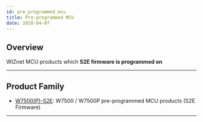 ```yaml
---
id: pre_programmed_mcu
title: Pre-programmed MCU
date: 2020-04-07
---
```


## Overview

WIZnet MCU products which **S2E firmware is programmed on**

-----

## Product Family

  - [W7500(P)-S2E](W7500P-S2E/w7500p-s2e-EN): W7500 / W7500P
    pre-programmed MCU products (S2E Firmware)
    
 

-----
